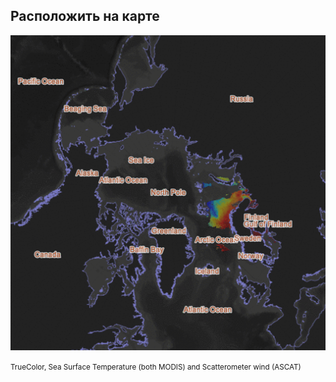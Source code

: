 ##  Расположить на карте

![](resources/syntool-animation-1.gif)

<small>
TrueColor, Sea Surface Temperature (both MODIS)
and Scatterometer wind (ASCAT)
</small>
